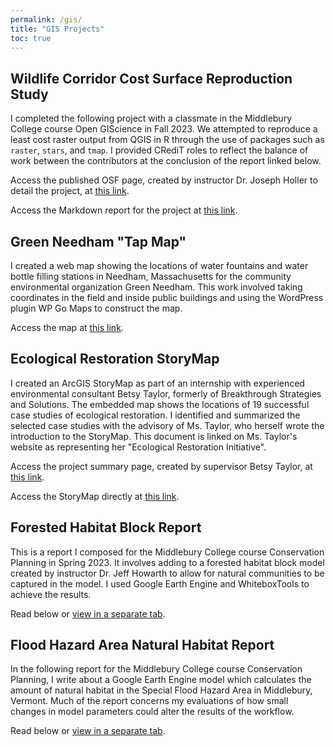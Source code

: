 ```yaml
---
permalink: /gis/
title: "GIS Projects"
toc: true
---
```


## Wildlife Corridor Cost Surface Reproduction Study  
I completed the following project with a classmate in the Middlebury College course Open GIScience in Fall 2023. We attempted to reproduce a least cost raster output from QGIS in R through the use of packages such as `raster`, `stars`, and `tmap`. I provided CRediT roles to reflect the balance of work between the contributors at the conclusion of the report linked below.

Access the published OSF page, created by instructor Dr. Joseph Holler to detail the project, at [this link](https://osf.io/djp97/).  

Access the Markdown report for the project at [this link](https://andya17.github.io/geog323-wildlife-corridor/).  

## Green Needham "Tap Map"  
I created a web map showing the locations of water fountains and water bottle filling stations in Needham, Massachusetts for the community environmental organization Green Needham. This work involved taking coordinates in the field and inside public buildings and using the WordPress plugin WP Go Maps to construct the map.  

Access the map at [this link](https://www.greenneedham.org/blog/tap-map/).  

## Ecological Restoration StoryMap  
I created an ArcGIS StoryMap as part of an internship with experienced environmental consultant Betsy Taylor, formerly of Breakthrough Strategies and Solutions. The embedded map shows the locations of 19 successful case studies of ecological restoration. I identified and summarized the selected case studies with the advisory of Ms. Taylor, who herself wrote the introduction to the StoryMap. This document is linked on Ms. Taylor's website as representing her "Ecological Restoration Initiative".

Access the project summary page, created by supervisor Betsy Taylor, at [this link](https://www.betsytaylor.com/strategic-initiatives-case-studies/advancing-ecological-restoration).  

Access the StoryMap directly at [this link](https://storymaps.arcgis.com/stories/46bd378112e649c793d9af76f59d5ced).  

## Forested Habitat Block Report   
This is a report I composed for the Middlebury College course Conservation Planning in Spring 2023. It involves adding to a forested habitat block model created by instructor Dr. Jeff Howarth to allow for natural communities to be captured in the model. I used Google Earth Engine and WhiteboxTools to achieve the results.  

Read below or [view in a separate tab](https://andya17.github.io/_pages/pdfs/GEOG310_Report_3.pdf).    

<object data="https://andya17.github.io/_pages/pdfs/GEOG310_Report_3.pdf" type="application/pdf" width="100%" height="100%"></object>  

## Flood Hazard Area Natural Habitat Report  
In the following report for the Middlebury College course Conservation Planning, I write about a Google Earth Engine model which calculates the amount of natural habitat in the Special Flood Hazard Area in Middlebury, Vermont. Much of the report concerns my evaluations of how small changes in model parameters could alter the results of the workflow.

Read below or [view in a separate tab](https://andya17.github.io/_pages/pdfs/GEOG310_Report_2.pdf).    

<object data="https://andya17.github.io/_pages/pdfs/GEOG310_Report_2.pdf" type="application/pdf" width="100%" height="100%"></object>  
